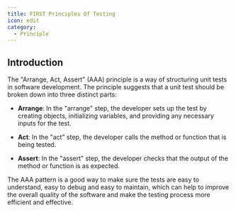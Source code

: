 ```yaml
---
title: FIRST Principles Of Testing
icon: edit
category:
  - Principle
---
```


## Introduction

The "Arrange, Act, Assert" (AAA) principle is a way of structuring unit tests in software development. The principle suggests that a unit test should be broken down into three distinct parts:

- **Arrange**: In the "arrange" step, the developer sets up the test by creating objects, initializing variables, and providing any necessary inputs for the test.

- **Act**: In the "act" step, the developer calls the method or function that is being tested.

- **Assert**: In the "assert" step, the developer checks that the output of the method or function is as expected.

The AAA pattern is a good way to make sure the tests are easy to understand, easy to debug and easy to maintain, which can help to improve the overall quality of the software and make the testing process more efficient and effective.
